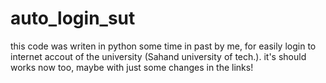 # auto_login_sut
this code was writen in python some time in past by me, for easily login to internet accout of the university (Sahand university of tech.). 
it's should works now too, maybe with just some changes in the links!
